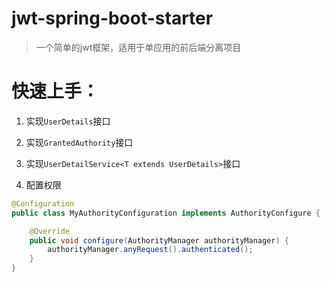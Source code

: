 # jwt-spring-boot-starter

> 一个简单的jwt框架，适用于单应用的前后端分离项目



# 快速上手：

1. 实现`UserDetails`接口

2. 实现`GrantedAuthority`接口

3. 实现`UserDetailService<T extends UserDetails>`接口
4. 配置权限

```java
@Configuration
public class MyAuthorityConfiguration implements AuthorityConfigure {

    @Override
    public void configure(AuthorityManager authorityManager) {
        authorityManager.anyRequest().authenticated();
    }
}
```


